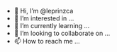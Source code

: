 - 👋 Hi, I’m @leprinzca
- 👀 I’m interested in ...
- 🌱 I’m currently learning ...
- 💞️ I’m looking to collaborate on ...
- 📫 How to reach me ...

<!---
leprinzca/leprinzca is a ✨ special ✨ repository because its `README.md` (this file) appears on your GitHub profile.
You can click the Preview link to take a look at your changes.
--->
